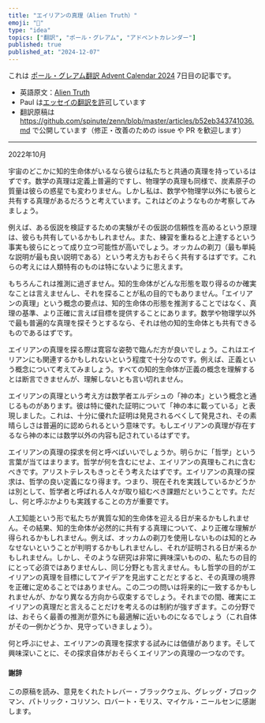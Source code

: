 ```yaml
---
title: "エイリアンの真理（Alien Truth）"
emoji: "💭"
type: "idea"
topics: ["翻訳", "ポール・グレアム", "アドベントカレンダー"]
published: true
published_at: "2024-12-07"
---
```


これは [ポール・グレアム翻訳 Advent Calendar 2024](https://adventar.org/calendars/10831) 7日目の記事です。

- 英語原文：[Alien Truth](https://paulgraham.com/alien.html)
- Paul は[エッセイの翻訳を許可](https://paulgraham.com/gfaq.html)しています
- 翻訳原稿は https://github.com/spinute/zenn/blob/master/articles/b52eb343741036.md で公開しています（修正・改善のための issue や PR を歓迎します）

----

2022年10月

宇宙のどこかに知的生命体がいるなら彼らは私たちと共通の真理を持っているはずです。数学の真理は定義上普遍的ですし、物理学の真理も同様で、炭素原子の質量は彼らの惑星でも変わりません。しかし私は、数学や物理学以外にも彼らと共有する真理があるだろうと考えています。これはどのようなものか考察してみましょう。

例えば、ある仮説を検証するための実験がその仮説の信頼性を高めるという原理は、彼らも共有しているかもしれません。また、練習を重ねると上達するという事実も彼らにとって成り立つ可能性が高いでしょう。オッカムの剃刀（最も単純な説明が最も良い説明である）という考え方もおそらく共有するはずです。これらの考えには人類特有のものは特にないように思えます。

もちろんこれは推測に過ぎません。知的生命体がどんな形態を取り得るのか確実なことは言えませんし、それを探ることが私の目的でもありません。「エイリアンの真理」という概念の要点は、知的生命体の形態を推測することではなく、真理の基準、より正確に言えば目標を提供することにあります。数学や物理学以外で最も普遍的な真理を探そうとするなら、それは他の知的生命体とも共有できるものであるはずです。

エイリアンの真理を探る際は寛容な姿勢で臨んだ方が良いでしょう。これはエイリアンにも関連するかもしれないという程度で十分なのです。例えば、正義という概念について考えてみましょう。すべての知的生命体が正義の概念を理解するとは断言できませんが、理解しないとも言い切れません。

エイリアンの真理という考え方は数学者エルデシュの「神の本」という概念と通じるものがあります。彼は特に優れた証明について「神の本に載っている」と表現しました。これは、十分に優れた証明は発見されるべくして発見され、その素晴らしさは普遍的に認められるという意味です。もしエイリアンの真理が存在するなら神の本には数学以外の内容も記されているはずです。

エイリアンの真理の探求を何と呼べばいいでしょうか。明らかに「哲学」という言葉が当てはまります。哲学が何を含むにせよ、エイリアンの真理もこれに含むべきです。アリストテレスもきっとそう考えたはずです。エイリアンの真理の探求は、哲学の良い定義になり得ます。つまり、現在それを実践しているかどうかは別として、哲学者と呼ばれる人々が取り組むべき課題だということです。ただし、何と呼ぶかよりも実践することの方が重要です。

人工知能という形で私たちが異質な知的生命体を迎える日が来るかもしれません。その結果、知的生命体が必然的に共有する真理について、より正確な理解が得られるかもしれません。例えば、オッカムの剃刀を使用しないものは知的とみなせないということが判明するかもしれませんし、それが証明される日が来るかもしれません。しかし、そのような研究は非常に興味深いものの、私たちの目的にとって必須ではありませんし、同じ分野とも言えません。もし哲学の目的がエイリアンの真理を目標にしてアイデアを見出すことだとすると、その真理の境界を正確に定めることではありません。この二つの問いは将来的に一致するかもしれませんが、かなり異なる方向から収束するでしょう。それまでの間、確実にエイリアンの真理だと言えることだけを考えるのは制約が強すぎます。この分野では、おそらく最善の推測が意外にも最適解に近いものになるでしょう（これ自体がその一例かどうか、見守っていきましょう）。

何と呼ぶにせよ、エイリアンの真理を探求する試みには価値があります。そして興味深いことに、その探求自体がおそらくエイリアンの真理の一つなのです。

#### 謝辞

この原稿を読み、意見をくれたトレバー・ブラックウェル、グレッグ・ブロックマン、パトリック・コリソン、ロバート・モリス、マイケル・ニールセンに感謝します。